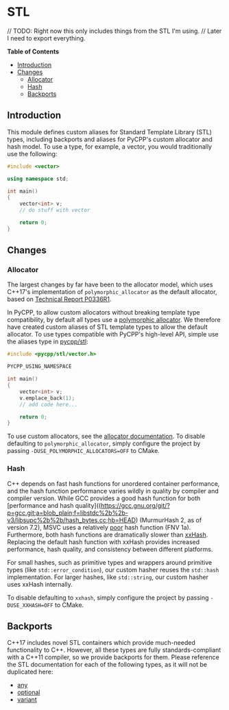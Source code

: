 # STL

// TODO: Right now this only includes things from the STL I'm using.
// Later I need to export everything.

**Table of Contents**

- [Introduction](#introduction)
- [Changes](#changes)
  - [Allocator](#allocator)
  - [Hash](#hash)
  - [Backports](#backports)

## Introduction

This module defines custom aliases for Standard Template Library (STL) types, including backports and aliases for PyCPP's custom allocator and hash model. To use a type, for example, a vector, you would traditionally use the following:

```cpp
#include <vector>

using namespace std;

int main()
{
    vector<int> v;
    // do stuff with vector

    return 0;
}
```

## Changes

### Allocator

The largest changes by far have been to the allocator model, which uses C++17's implementation of `polymorphic_allocator` as the default allocator, based on [Technical Report P0336R1](http://www.open-std.org/jtc1/sc22/wg21/docs/papers/2016/p0336r1.pdf).

In PyCPP, to allow custom allocators without breaking template type compatibility, by default all types use a [polymorphic allocator](/pycpp/allocator/polymorphic.h). We therefore have created custom aliases of STL template types to allow the default allocator. To use types compatible with PyCPP's high-level API, simple use the aliases type in [pycpp/stl](/pycpp/stl):

```cpp
#include <pycpp/stl/vector.h>

PYCPP_USING_NAMESPACE

int main()
{
    vector<int> v;
    v.emplace_back(1);
    // add code here...

    return 0;
}
```

To use custom allocators, see the [allocator documentation](/pycpp/allocator/README.md). To disable defaulting to `polymorphic_allocator`, simply configure the project by passing `-DUSE_POLYMORPHIC_ALLOCATORS=OFF` to CMake.

### Hash

C++ depends on fast hash functions for unordered container performance, and the hash function performance varies wildly in quality by compiler and compiler version. While GCC provides a good hash function for both [performance and hash quality]((https://gcc.gnu.org/git/?p=gcc.git;a=blob_plain;f=libstdc%2b%2b-v3/libsupc%2b%2b/hash_bytes.cc;hb=HEAD) (MurmurHash 2, as of version 7.2), MSVC uses a relatively [poor](https://docs.microsoft.com/en-us/cpp/porting/fix-your-dependencies-on-library-internals) hash function (FNV 1a). Furthermore, both hash functions are dramatically slower than [xxHash](https://aras-p.info/blog/2016/08/02/Hash-Functions-all-the-way-down/). Replacing the default hash function with xxHash provides increased performance, hash quality, and consistency between different platforms.

For small hashes, such as primitive types and wrappers around primitive types (like `std::error_condition`), our custom hasher reuses the `std::hash` implementation. For larger hashes, like `std::string`, our custom hasher uses xxHash internally.

 To disable defaulting to `xxhash`, simply configure the project by passing `-DUSE_XXHASH=OFF` to CMake.

## Backports

C++17 includes novel STL containers which provide much-needed functionality to C++. However, all these types are fully standards-compliant with a C++11 compiler, so we provide backports for them. Please reference the STL documentation for each of the following types, as it will not be duplicated here:

 - [any](/pycpp/stl/any.h)
 - [optional](/pycpp/stl/optional.h)
 - [variant](/pycpp/stl/variant.h)
